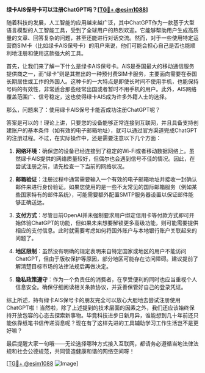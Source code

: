 **绿卡AIS保号卡可以注册ChatGPT吗？[[TG💪+ @esim1088](https://t.me/s/esim1088)]**

随着科技的发展，人工智能的应用越来越广泛，其中ChatGPT作为一款基于大型语言模型的人工智能工具，受到了全球用户的热烈欢迎。它能够帮助用户生成高质量的文章、回答复杂的问题，甚至还能进行对话交流。然而，对于一些使用特定运营商SIM卡（比如绿卡AIS保号卡）的用户来说，他们可能会担心自己是否也能顺利地注册和使用这款强大的工具。

首先，让我们来了解一下什么是绿卡AIS保号卡。AIS是泰国最大的移动通信服务提供商之一，而“绿卡”则是其推出的一种预付费SIM卡服务，主要面向需要在泰国长期居住或工作的外国人。这种卡的一大特点是即使长时间不使用手机，也能保持号码的有效性，非常适合那些经常出国或者暂时不用手机的用户。此外，AIS网络覆盖范围广、信号稳定，这也使得绿卡AIS成为许多外籍人士的选择。

那么，问题来了：使用绿卡AIS保号卡能否成功注册ChatGPT呢？

答案是可以的！理论上讲，只要您的设备能够正常连接到互联网，并且具备支持创建账户的基本条件（如有效的电子邮箱地址），就可以通过官方渠道完成ChatGPT的注册过程。不过，在实际操作中，还是需要注意以下几个方面：

1. **网络环境**：确保您的设备已经连接到了稳定的Wi-Fi或者移动数据网络上。虽然绿卡AIS提供的网络质量较好，但偶尔也会遇到信号不佳的情况。因此，在尝试注册之前，请先检查一下当前的网络状况。
   
2. **邮箱验证**：注册过程中通常需要输入一个有效的电子邮箱地址并接收一封确认邮件来进行身份验证。如果您使用的是一些不太常见的国际邮箱服务（例如某些国家特有的邮件系统），可能需要额外配置SMTP服务器设置以保证邮件能够正确送达。

3. **支付方式**：尽管目前OpenAI并未强制要求用户绑定信用卡等付款方式即可开始体验ChatGPT的功能，但如果未来想要解锁更多高级功能，则可能需要提供相应的支付信息。此时就需要考虑如何将国外账户与本地银行账户关联起来的问题了。

4. **地区限制**：虽然没有明确的规定表明来自特定国家或地区的用户不能访问ChatGPT，但由于版权保护等原因，部分地区可能存在访问障碍。建议提前了解清楚目标市场的法律法规后再做决定。

5. **隐私政策遵守**：作为一个负责任的消费者，在享受便利的同时也应当重视个人信息安全。确保仔细阅读相关条款协议，并妥善保管好自己的登录凭证。

综上所述，持有绿卡AIS保号卡的朋友完全可以放心大胆地去尝试注册使用ChatGPT啦！当然啦，除了上述提到的技术层面的因素之外，我们还应该始终保持开放包容的心态去探索新事物。毕竟科技进步日新月异，谁能想到几十年前还只能依靠纸笔书信传递消息呢？现在有了这样先进的工具辅助学习工作生活岂不是更好嘛？

最后提醒大家一句哦——无论选择哪种方式接入互联网，都请务必遵循当地法律法规和社会公德规范，共同营造健康和谐的网络空间呀！

[[TG💪+ @esim1088](https://t.me/s/esim1088) ![Image](https://i.postimg.cc/4NQfJmqS/Snipaste-2025-05-13-00-14-12.png)]